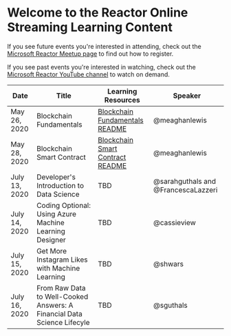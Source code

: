 # Welcome to the Reactor Online Streaming Learning Content
If you see future events you're interested in attending, check out the [Microsoft Reactor Meetup page](https://www.meetup.com/pro/microsoft-reactor)
to find out how to register. 

If you see past events you're interested in watching, check out the [Microsoft Reactor YouTube channel](https://youtube.com/microsoftreactor)
to watch on demand.

| Date | Title | Learning Resources | Speaker | 
|------|-------|--------------------|---------|
| May 26, 2020 | Blockchain Fundamentals | [Blockchain Fundamentals README](https://github.com/microsoft/Reactors/tree/main/Online/Blockchain/Blockchain_Fundamentals) | @meaghanlewis |
| May 28, 2020 | Blockchain Smart Contract | [Blockchain Smart Contract README](https://github.com/microsoft/Reactors/tree/main/Online/Blockchain/Build_Smart_Contracts) | @meaghanlewis |
| July 13, 2020 | Developer's Introduction to Data Science | TBD | @sarahguthals and @FrancescaLazzeri |
| July 14, 2020 | Coding Optional: Using Azure Machine Learning Designer | TBD | @cassieview |
| July 15, 2020 | Get More Instagram Likes with Machine Learning | TBD | @shwars |
| July 16, 2020 | From Raw Data to Well-Cooked Answers: A Financial Data Science Lifecyle | TBD | @sguthals |
